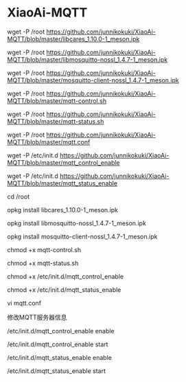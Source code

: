 # XiaoAi-MQTT

wget -P /root https://github.com/junnikokuki/XiaoAi-MQTT/blob/master/libcares_1.10.0-1_meson.ipk

wget -P /root https://github.com/junnikokuki/XiaoAi-MQTT/blob/master/libmosquitto-nossl_1.4.7-1_meson.ipk

wget -P /root https://github.com/junnikokuki/XiaoAi-MQTT/blob/master/mosquitto-client-nossl_1.4.7-1_meson.ipk

wget -P /root https://github.com/junnikokuki/XiaoAi-MQTT/blob/master/mqtt-control.sh

wget -P /root https://github.com/junnikokuki/XiaoAi-MQTT/blob/master/mqtt-status.sh

wget -P /root https://github.com/junnikokuki/XiaoAi-MQTT/blob/master/mqtt.conf

wget -P /etc/init.d https://github.com/junnikokuki/XiaoAi-MQTT/blob/master/mqtt_control_enable

wget -P /etc/init.d https://github.com/junnikokuki/XiaoAi-MQTT/blob/master/mqtt_status_enable

cd /root

opkg install libcares_1.10.0-1_meson.ipk

opkg install libmosquitto-nossl_1.4.7-1_meson.ipk

opkg install mosquitto-client-nossl_1.4.7-1_meson.ipk

chmod +x mqtt-control.sh

chmod +x mqtt-status.sh

chmod +x /etc/init.d/mqtt_control_enable

chmod +x /etc/init.d/mqtt_status_enable

vi mqtt.conf

修改MQTT服务器信息

/etc/init.d/mqtt_control_enable enable

/etc/init.d/mqtt_control_enable start

/etc/init.d/mqtt_status_enable enable

/etc/init.d/mqtt_status_enable start
